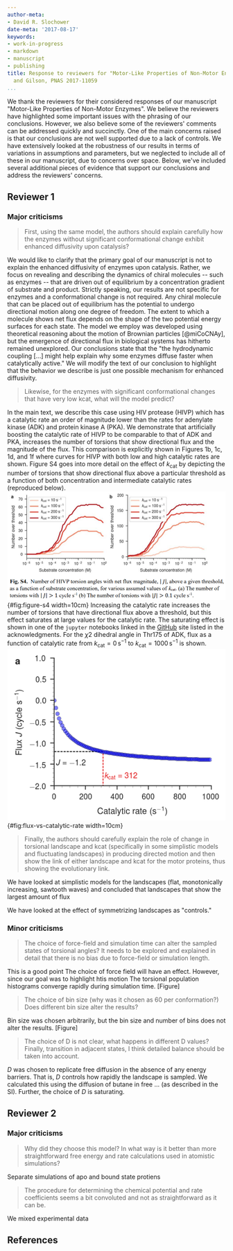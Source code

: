 ```yaml
---
author-meta:
- David R. Slochower
date-meta: '2017-08-17'
keywords:
- work-in-progress
- markdown
- manuscript
- publishing
title: Response to reviewers for "Motor-Like Properties of Non-Motor Enzymes" by Slochower
  and Gilson, PNAS 2017-11059
...
```


We thank the reviewers for their considered responses of our manuscript "Motor-Like Properties of Non-Motor Enzymes".
We believe the reviewers have highlighted some important issues with the phrasing of our conclusions.
However, we also believe some of the reviewers' comments can be addressed quickly and succinctly.
One of the main concerns raised is that our conclusions are not well supported due to a lack of controls.
We have extensively looked at the robustness of our results in terms of variations in assumptions and parameters, but we neglected to include all of these in our manuscript, due to concerns over space.
Below, we've included several additional pieces of evidence that support our conclusions and address the reviewers' concerns.

## Reviewer 1

### Major criticisms

> First, using the same model, the authors should explain carefully how the enzymes without significant conformational change exhibit enhanced diffusivity upon catalysis?

We would like to clarify that the primary goal of our manuscript is not to explain the enhanced diffusivity of enzymes upon catalysis.
Rather, we focus on revealing and describing the dynamics of chiral molecules -- such as enzymes -- that are driven out of equilibrium by a concentration gradient of substrate and product.
Strictly speaking, our results are not specific for enzymes and a conformational change is not required.
Any chiral molecule that can be placed out of equilibrium has the potential to undergo directional motion along one degree of freedom.
The extent to which a molecule shows net flux depends on the shape of the two potential energy surfaces for each state.
The model we employ was developed using theoretical reasoning about the motion of Brownian particles [@miCoCNAy], but the emergence of directional flux in biological systems has hitherto remained unexplored.
Our conclusions state that the "the hydrodynamic coupling [...] might help explain why some enzymes diffuse faster when catalytically active."
We will modify the text of our conclusion to highlight that the behavior we describe is just one possible mechanism for enhanced diffusivity.

> Likewise, for the enzymes with significant conformational changes that have very low kcat, what will the model predict?

In the main text, we describe this case using HIV protease (HIVP) which has a catalytic rate an order of magnitude lower than the rates for adenylate kinase (ADK) and protein kinase A (PKA).
We demonstrate that artificially boosting the catalytic rate of HIVP to be comparable to that of ADK and PKA, increases the number of torsions that show directional flux and the magnitude of the flux.
This comparison is explicitly shown in Figures 1b, 1c, 1d, and 1f where curves for HIVP with both low and high catalytic rates are shown.
Figure S4 goes into more detail on the effect of $k_\text{cat}$ by depicting the number of torsions that show directional flux above a particular threshold as a function of both concentration and intermediate catalytic rates (reproduced below).
![Figure S4 in "Motor-Like Properties of Non-Motor Enzymes."](images/figure-s4.png){#fig:figure-s4 width=10cm}
Increasing the catalytic rate increases the number of torsions that have directional flux above a threshold, but this effect saturates at large values for the catalytic rate.
The saturating effect is shown in one of the `jupyter` notebooks linked in the [GitHub](https://github.com/GilsonLabUCSD/nonequilibrium/) site listed in the acknowledgments.
For the $\chi$2 dihedral angle in Thr175 of ADK, flux as a function of catalytic rate from $k_\text{cat} = 0 \,\text{s}^{-1}$ to $k_\text{cat} = 1000 \,\text{s}^{-1}$ is shown.
![Directional flux as a function of catalytic rate for a particular torsion in ADK.](images/flux-vs-catalytic-rate.png){#fig:flux-vs-catalytic-rate width=10cm}
> Finally, the authors should carefully explain the role of change in torsional landscape and kcat (specifically in some simplistic models and fluctuating landscapes) in producing directed motion and then show the link of either landscape and kcat for the motor proteins, thus showing the evolutionary link.

We have looked at simplistic models for the landscapes (flat, monotonically increasing, sawtooth waves) and concluded that landscapes that show the largest amount of flux

We have looked at the effect of symmetrizing landscapes as "controls."

### Minor criticisms

> The choice of force-field and simulation time can alter the sampled states of torsional angles? It needs to be explored and explained in detail that there is no bias due to force-field or simulation length.

This is a good point
The choice of force field will have an effect.
However, since our goal was to highlight htis motion
The torsional population histograms converge rapidly during simulation time.
[Figure]

> The choice of bin size (why was it chosen as 60 per conformation?) Does different bin size alter the results?

Bin size was chosen arbitrarily, but the bin size and number of bins does not alter the results.
[Figure]

> The choice of D is not clear, what happens in different D values?
Finally, transition in adjacent states, I think detailed balance should be taken into account.

$D$ was chosen to replicate free diffusion in the absence of any energy barriers.
That is, $D$ controls how rapidly the landscape is sampled.
We calculated this using the diffusion of butane in free ... (as described in the SI).
Further, the choice of $D$ is saturating.

## Reviewer 2

### Major criticisms

> Why did they choose this model? In what way is it better than more straightforward free energy and rate calculations used in atomistic simulations?

Separate simulations of apo and bound state protiens

> The procedure for determining the chemical potential and rate coefficients seems a bit convoluted and not as straightforward as it can be.

We mixed experimental data


## References
